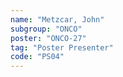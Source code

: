 ```yaml
---
name: "Metzcar, John"
subgroup: "ONCO"
poster: "ONCO-27"
tag: "Poster Presenter"
code: "PS04"
---
```

